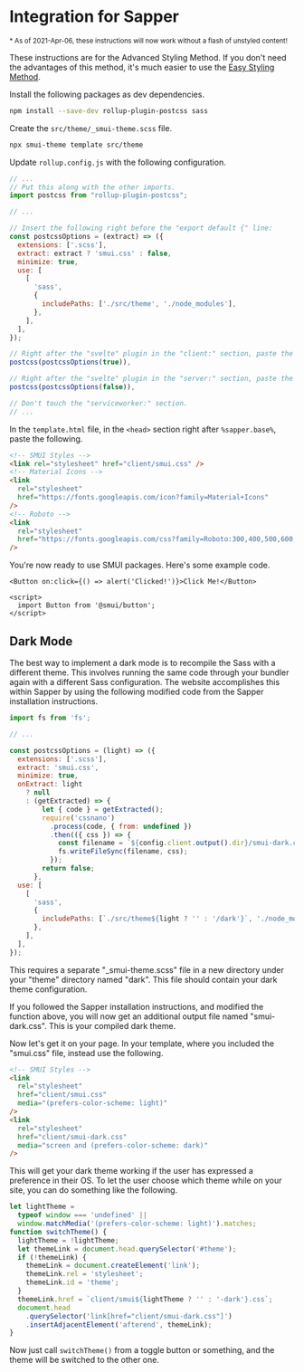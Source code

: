 # Integration for Sapper

<sub>\* As of 2021-Apr-06, these instructions will now work without a flash of unstyled content!</sub>

These instructions are for the Advanced Styling Method. If you don't need the advantages of this method, it's much easier to use the [Easy Styling Method](SASS.md).

Install the following packages as dev dependencies.

```sh
npm install --save-dev rollup-plugin-postcss sass
```

Create the `src/theme/_smui-theme.scss` file.

```sh
npx smui-theme template src/theme
```

Update `rollup.config.js` with the following configuration.

```js
// ...
// Put this along with the other imports.
import postcss from "rollup-plugin-postcss";

// ...

// Insert the following right before the "export default {" line:
const postcssOptions = (extract) => ({
  extensions: ['.scss'],
  extract: extract ? 'smui.css' : false,
  minimize: true,
  use: [
    [
      'sass',
      {
        includePaths: ['./src/theme', './node_modules'],
      },
    ],
  ],
});

// Right after the "svelte" plugin in the "client:" section, paste the following plugin.
postcss(postcssOptions(true)),

// Right after the "svelte" plugin in the "server:" section, paste the following plugin.
postcss(postcssOptions(false)),

// Don't touch the "serviceworker:" section.
// ...
```

In the `template.html` file, in the `<head>` section right after `%sapper.base%`, paste the following.

```html
<!-- SMUI Styles -->
<link rel="stylesheet" href="client/smui.css" />
<!-- Material Icons -->
<link
  rel="stylesheet"
  href="https://fonts.googleapis.com/icon?family=Material+Icons"
/>
<!-- Roboto -->
<link
  rel="stylesheet"
  href="https://fonts.googleapis.com/css?family=Roboto:300,400,500,600,700"
/>
```

You're now ready to use SMUI packages. Here's some example code.

```svelte
<Button on:click={() => alert('Clicked!')}>Click Me!</Button>

<script>
  import Button from '@smui/button';
</script>
```

## Dark Mode

The best way to implement a dark mode is to recompile the Sass with a different theme. This involves running the same code through your bundler again with a different Sass configuration. The website accomplishes this within Sapper by using the following modified code from the Sapper installation instructions.

```js
import fs from 'fs';

// ...

const postcssOptions = (light) => ({
  extensions: ['.scss'],
  extract: 'smui.css',
  minimize: true,
  onExtract: light
    ? null
    : (getExtracted) => {
        let { code } = getExtracted();
        require('cssnano')
          .process(code, { from: undefined })
          .then(({ css }) => {
            const filename = `${config.client.output().dir}/smui-dark.css`;
            fs.writeFileSync(filename, css);
          });
        return false;
      },
  use: [
    [
      'sass',
      {
        includePaths: [`./src/theme${light ? '' : '/dark'}`, './node_modules'],
      },
    ],
  ],
});
```

This requires a separate "\_smui-theme.scss" file in a new directory under your "theme" directory named "dark". This file should contain your dark theme configuration.

If you followed the Sapper installation instructions, and modified the function above, you will now get an additional output file named "smui-dark.css". This is your compiled dark theme.

Now let's get it on your page. In your template, where you included the "smui.css" file, instead use the following.

```html
<!-- SMUI Styles -->
<link
  rel="stylesheet"
  href="client/smui.css"
  media="(prefers-color-scheme: light)"
/>
<link
  rel="stylesheet"
  href="client/smui-dark.css"
  media="screen and (prefers-color-scheme: dark)"
/>
```

This will get your dark theme working if the user has expressed a preference in their OS. To let the user choose which theme while on your site, you can do something like the following.

```js
let lightTheme =
  typeof window === 'undefined' ||
  window.matchMedia('(prefers-color-scheme: light)').matches;
function switchTheme() {
  lightTheme = !lightTheme;
  let themeLink = document.head.querySelector('#theme');
  if (!themeLink) {
    themeLink = document.createElement('link');
    themeLink.rel = 'stylesheet';
    themeLink.id = 'theme';
  }
  themeLink.href = `client/smui${lightTheme ? '' : '-dark'}.css`;
  document.head
    .querySelector('link[href="client/smui-dark.css"]')
    .insertAdjacentElement('afterend', themeLink);
}
```

Now just call `switchTheme()` from a toggle button or something, and the theme will be switched to the other one.
